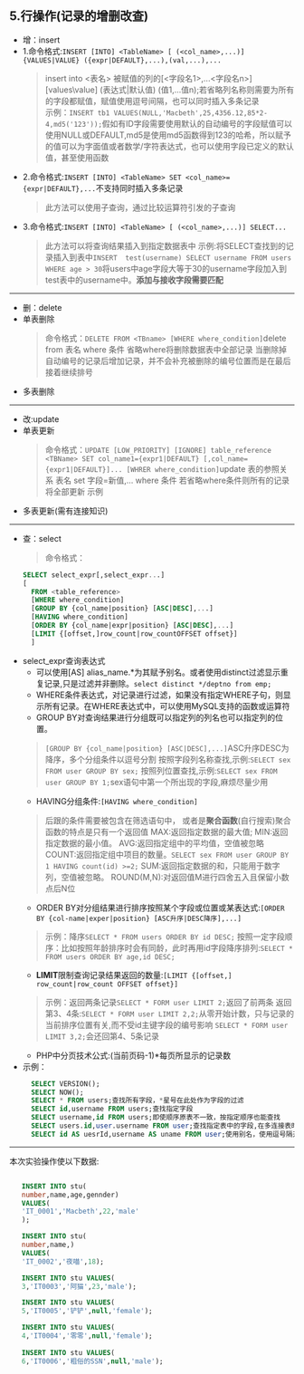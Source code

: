 ## 5.行操作(记录的增删改查)

* 增：insert
* 1.命令格式:`INSERT [INTO] <TableName> [ (<col_name>,...)] {VALUES|VALUE} ({expr|DEFAULT},...),(val,...),...`   
  > insert into <表名> 被赋值的列的[<字段名1>,...<字段名n>] [values\value] \(表达式|默认值) (值1,...值n);若省略列名称则需要为所有的字段都赋值，赋值使用逗号间隔，也可以同时插入多条记录  
  > 示例：`INSERT tb1 VALUES(NULL,'Macbeth',25,4356.12,85*2-4,md5('123'));`假如有ID字段需要使用默认的自动编号的字段赋值可以使用NULL或DEFAULT,md5是使用md5函数得到123的哈希，所以赋予的值可以为字面值或者数学/字符表达式，也可以使用字段已定义的默认值，甚至使用函数
* 2.命令格式:`INSERT [INTO] <TableName> SET <col_name>={expr|DEFAULT},...`不支持同时插入多条记录
  > 此方法可以使用子查询，通过比较运算符引发的子查询
* 3.命令格式:`INSERT [INTO] <TableName> [ (<col_name>,...)] SELECT...`
  > 此方法可以将查询结果插入到指定数据表中
  > 示例:将SELECT查找到的记录插入到表中`INSERT  test(username) SELECT username FROM users WHERE age > 30`将users中age字段大等于30的username字段加入到test表中的username中。**添加与接收字段需要匹配**

----

* 删：delete
* 单表删除
  >命令格式：`DELETE FROM <TBname> [WHERE where_condition]`delete from 表名 where 条件 省略where将删除数据表中全部记录
  > 当删除掉自动编号的记录后增加记录，并不会补充被删除的编号位置而是在最后接着继续排号
* 多表删除

----

* 改:update
* 单表更新
  > 命令格式：`UPDATE [LOW_PRIORITY] [IGNORE] table_reference <TBName> SET col_name1={expr1|DEFAULT} [,col_name={expr1|DEFAULT}]... [WHRER where_condition]`update 表的参照关系 表名 set 字段=新值,… where 条件 若省略where条件则所有的记录将全部更新
  > 示例
* 多表更新(需有连接知识)

----

* 查：select
  >命令格式：
  ```sql
  SELECT select_expr[,select_expr...]
  [
    FROM <table_reference>
    [WHERE where_condition]
    [GROUP BY {col_name|position} [ASC|DESC],...]
    [HAVING where_condition]
    [ORDER BY {col_name|expr|position} [ASC|DESC],...]
    [LIMIT {[offset,]row_count|row_countOFFSET offset}]
    ]
  ```
* select_expr查询表达式
  * 可以使用[AS] alias_name.*为其赋予别名。或者使用distinct过滤显示重复记录,只是过滤并非删除。`select distinct */deptno from emp;`
  * WHERE条件表达式，对记录进行过滤，如果没有指定WHERE子句，则显示所有记录。在WHERE表达式中，可以使用MySQL支持的函数或运算符
  * GROUP BY对查询结果进行分组既可以指定列的列名也可以指定列的位置。
  > `[GROUP BY {col_name|position} [ASC|DESC],...]`ASC升序DESC为降序，多个分组条件以逗号分割
  > 按照字段列名称查找,示例:`SELECT sex FROM user GROUP BY sex;`
  > 按照列位置查找,示例:`SELECT sex FROM user GROUP BY 1;`sex语句中第一个所出现的字段,麻烦尽量少用
  * HAVING分组条件:`[HAVING where_condition]`
  > 后跟的条件需要被包含在筛选语句中，
  > 或者是**聚合函数**(自行搜索)聚合函数的特点是只有一个返回值
    > MAX:返回指定数据的最大值;
    > MIN:返回指定数据的最小值。
    > AVG:返回指定组中的平均值，空值被忽略
    > COUNT:返回指定组中项目的数量。`SELECT sex FROM user GROUP BY 1 HAVING count(id) >=2;`
    > SUM:返回指定数据的和，只能用于数字列，空值被忽略。
    > ROUND(M,N):对返回值M进行四舍五入且保留小数点后N位
  * ORDER BY对分组结果进行排序按照某个字段或位置或某表达式:`[ORDER BY {col-name|exper|position} [ASC升序|DESC降序],...]`
  > 示例：降序`SELECT * FROM users ORDER BY id DESC;`
  > 按照一定字段顺序：比如按照年龄排序时会有同龄，此时再用id字段降序排列:`SELECT * FROM users ORDER BY age,id DESC;`
  * **LIMIT**限制查询记录结果返回的数量:`[LIMIT {[offset,] row_count|row_count OFFSET offset}]`
  > 示例：返回两条记录`SELECT * FORM user LIMIT 2;`返回了前两条
  > 返回第3、4条:`SELECT * FORM user LIMIT 2,2;`从零开始计数，只与记录的当前排序位置有关,而不受id主键字段的编号影响
  > `SELECT * FORM user LIMIT 3,2;`会还回第4、5条记录
  * PHP中分页技术公式:(当前页码-1)*每页所显示的记录数
* 示例：
  ```sql
    SELECT VERSION();
    SELECT NOW();
    SELECT * FROM users;查找所有字段，*星号在此处作为字段的过滤
    SELECT id,username FROM users;查找指定字段
    SELECT username,id FROM users;即使顺序原表不一致，按指定顺序也能查找
    SELECT users.id,user.username FROM user;查找指定表中的字段,在多连接表时利于整理
    SELECT id AS uesrId,username AS uname FROM user;使用别名，使用逗号隔开字段
  ```
----
本次实验操作使以下数据:  
  ```sql

     INSERT INTO stu(
     number,name,age,gennder)
     VALUES(
     'IT_0001','Macbeth',22,'male'
     );

     INSERT INTO stu(
     number,name,)
     VALUES(
     'IT_0002','夜喵',18);

     INSERT INTO stu VALUES(
     3,'IT0003','阿猫',23,'male');

     INSERT INTO stu VALUES(
     5,'IT0005','铲铲',null,'female');

     INSERT INTO stu VALUES(
     4,'IT0004','零零',null,'female');
     
     INSERT INTO stu VALUES(
     6,'IT0006','粗俗的SSN',null,'male');

  ```